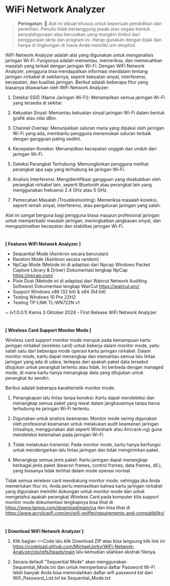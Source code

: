 # WiFi Network Analyzer

> **Peringatan:** :red_circle: Alat ini dibuat khusus untuk keperluan pendidikan dan penelitian. Penulis tidak bertanggung jawab atas segala bentuk penyalahgunaan atau kerusakan yang mungkin timbul dari penggunaan skrip dan program ini. Harap gunakan dengan bijak dan hanya di lingkungan di mana Anda memiliki izin eksplisit.

WiFi Network Analyzer adalah alat yang digunakan untuk menganalisis jaringan Wi-Fi. Fungsinya adalah memantau, memeriksa, dan memecahkan masalah yang terkait dengan jaringan Wi-Fi. Dengan WiFi Network Analyzer, pengguna bisa mendapatkan informasi mendalam tentang jaringan nirkabel di sekitarnya, seperti kekuatan sinyal, interferensi, kecepatan, dan kualitas jaringan. Berikut adalah beberapa fitur yang biasanya ditawarkan oleh WiFi Network Analyzer:

1. Deteksi SSID (Nama Jaringan Wi-Fi): Menampilkan semua jaringan Wi-Fi yang tersedia di sekitar.

2. Kekuatan Sinyal: Memantau kekuatan sinyal jaringan Wi-Fi dalam bentuk grafik atau nilai dBm.

3. Channel Overlap: Menunjukkan saluran mana yang dipakai oleh jaringan Wi-Fi yang ada, membantu pengguna menemukan saluran terbaik dengan gangguan paling sedikit.

4. Kecepatan Koneksi: Menampilkan kecepatan unggah dan unduh dari jaringan Wi-Fi.

5. Deteksi Perangkat Terhubung: Memungkinkan pengguna melihat perangkat apa saja yang terhubung ke jaringan Wi-Fi.

6. Analisis Interferensi: Mengidentifikasi gangguan yang disebabkan oleh perangkat nirkabel lain, seperti Bluetooth atau perangkat lain yang menggunakan frekuensi 2.4 GHz atau 5 GHz.

7. Pemecahan Masalah (Troubleshooting): Memeriksa masalah koneksi, seperti lemah sinyal, interferensi, atau pengaturan jaringan yang salah.

Alat ini sangat berguna bagi pengguna biasa maupun profesional jaringan untuk memperbaiki masalah jaringan, meningkatkan jangkauan sinyal, dan mengoptimalkan kecepatan dan stabilitas jaringan Wi-Fi.

#
<b>[ Features WiFi Network Analyzer ]</b>

- Sequential Mode (Asinkron secara berurutan)
- Random Mode (Asinkron secara random)
- NpCap Mode (Metode ini di adaptasi dari Npcap Windows Packet Capture Library & Driver) Dokumentasi lengkap NpCap https://npcap.com/
- Pixie Dust (Metode ini di adaptasi dari Waircut Network Auditing Software) Dokumentasi lengkap WairCut https://waircut.pro/
- Support Windows x86 (32 bit) & x64 (64 bit)
- Testing Windows 10 Pro 22H2
- Testing TP-LINK TL-WN722N v1

~ (v1.0.0.1) Kamis 3 Oktober 2024 - First Release WiFi Network Analyzer

#
<b>[ Wireless Card Support Monitor Mode ]</b>

Wireless card support monitor mode merujuk pada kemampuan kartu jaringan nirkabel (wireless card) untuk bekerja dalam monitor mode, yaitu salah satu dari beberapa mode operasi kartu jaringan nirkabel. Dalam monitor mode, kartu dapat menangkap dan memantau semua lalu lintas jaringan yang ada di udara, terlepas dari apakah paket data tersebut ditujukan untuk perangkat tertentu atau tidak. Ini berbeda dengan managed mode, di mana kartu hanya menangkap data yang ditujukan untuk perangkat itu sendiri.

Berikut adalah beberapa karakteristik monitor mode:

1. Penangkapan lalu lintas tanpa koneksi: Kartu dapat mendeteksi dan menangkap semua paket yang lewat dalam jangkauannya tanpa harus terhubung ke jaringan Wi-Fi tertentu.

2. Digunakan untuk analisis keamanan: Monitor mode sering digunakan oleh profesional keamanan untuk melakukan audit keamanan jaringan (misalnya, menggunakan alat seperti Wireshark atau Aircrack-ng) guna mendeteksi kelemahan pada jaringan Wi-Fi.

3. Tidak melakukan transmisi: Pada monitor mode, kartu hanya berfungsi untuk mendengarkan lalu lintas jaringan dan tidak mengirimkan paket.

4. Menangkap semua jenis paket: Kartu jaringan dapat menangkap berbagai jenis paket (beacon frames, control frames, data frames, dll.), yang biasanya tidak terlihat dalam mode operasi normal.

Tidak semua wireless card mendukung monitor mode, sehingga jika Anda memerlukan fitur ini, Anda perlu memastikan bahwa kartu jaringan nirkabel yang digunakan memiliki dukungan untuk monitor mode dan untuk mengetahui apakah perangkat Wireless Card pada komputer kita support monitor mode dokumentasi lengkapnya bisa lihat di https://www.tamos.com/download/main/ca dan bisa lihat di https://www.acrylicwifi.com/en/wifi-sniffer/requirements-and-compatibility/

#
<b>[ Download WiFi Network Analyzer ]</b>

1. Klik bagian <>Code lalu klik Download ZIP atau bisa langsung klik link ini https://codeload.github.com/MichaelJorky/WiFi-Network-Analyzer/zip/refs/heads/main lalu kemudian silahkan ekstrak filenya.

2. Secara default "Sequential Mode" akan menggunakan Sequential_Mode.txt dan untuk memperbarui daftar Password Wi-Fi lebih banyak Anda bisa memindahkan daftar wifi password list dari Wifi_Password_List.txt ke Sequential_Mode.txt 

#
